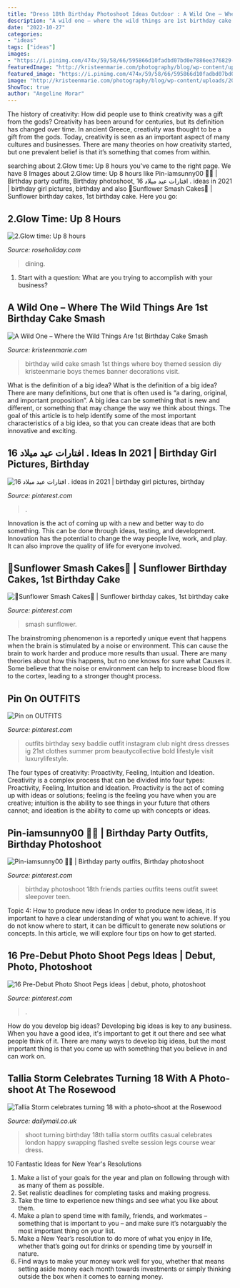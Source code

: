 ```yaml
---
title: "Dress 18th Birthday Photoshoot Ideas Outdoor : A Wild One – Where The Wild Things Are 1st Birthday Cake Smash"
description: "A wild one – where the wild things are 1st birthday cake smash"
date: "2022-10-27"
categories:
- "ideas"
tags: ["ideas"]
images:
- "https://i.pinimg.com/474x/59/58/66/595866d10fadbd07bd0e7886ee376829--debut-ideas-rabbit-hole.jpg"
featuredImage: "http://kristeenmarie.com/photography/blog/wp-content/uploads/2016/10/2016-10-20_0006.jpg"
featured_image: "https://i.pinimg.com/474x/59/58/66/595866d10fadbd07bd0e7886ee376829--debut-ideas-rabbit-hole.jpg"
image: "http://kristeenmarie.com/photography/blog/wp-content/uploads/2016/10/2016-10-20_0006.jpg"
ShowToc: true
author: "Angeline Morar"
---
```



The history of creativity: How did people use to think creativity was a gift from the gods?
Creativity has been around for centuries, but its definition has changed over time. In ancient Greece, creativity was thought to be a gift from the gods. Today, creativity is seen as an important aspect of many cultures and businesses. There are many theories on how creativity started, but one prevalent belief is that it’s something that comes from within.

	

		
searching about 2.Glow time: Up 8 hours you've came to the right page. We have 8 Images about 2.Glow time: Up 8 hours like Pin-iamsunny00 💅🏽 | Birthday party outfits, Birthday photoshoot, 16 افتارات عيد ميلاد . ideas in 2021 | birthday girl pictures, birthday and also 🌻Sunflower Smash Cakes🌻 | Sunflower birthday cakes, 1st birthday cake. Here you go:
		
    
## 2.Glow Time: Up 8 Hours

<img loading=lazy src="http://www.roseholiday.com/upload/EditorFiles/20101111004443606.jpg" onerror="this.onerror=null;this.src='https://tse1.mm.bing.net/th?id=OIP.uBgodTrgyXqrYotifAWpcQAAAA&amp;pid=15.1';" alt="2.Glow time: Up 8 hours">

_Source: roseholiday.com_

>dining. 

	

1. Start with a question: What are you trying to accomplish with your business?

    
## A Wild One – Where The Wild Things Are 1st Birthday Cake Smash

<img loading=lazy src="http://kristeenmarie.com/photography/blog/wp-content/uploads/2016/10/2016-10-20_0006.jpg" onerror="this.onerror=null;this.src='https://tse2.mm.bing.net/th?id=OIP.MTAQN3yOAbhucWHXEmD9wwHaLx&amp;pid=15.1';" alt="A Wild One – Where the Wild Things Are 1st Birthday Cake Smash">

_Source: kristeenmarie.com_

>birthday wild cake smash 1st things where boy themed session diy kristeenmarie boys themes banner decorations visit. 

	

What is the definition of a big idea?
What is the definition of a big idea? There are many definitions, but one that is often used is “a daring, original, and important proposition”. A big idea can be something that is new and different, or something that may change the way we think about things. The goal of this article is to help identify some of the most important characteristics of a big idea, so that you can create ideas that are both innovative and exciting.

    
## 16 افتارات عيد ميلاد . Ideas In 2021 | Birthday Girl Pictures, Birthday

<img loading=lazy src="https://i.pinimg.com/236x/61/0e/d6/610ed68a5bd942b8c115857b1d28b219.jpg" onerror="this.onerror=null;this.src='https://tse4.mm.bing.net/th?id=OIP.K1lVOuy3Y6dTtOjK0QJbigAAAA&amp;pid=15.1';" alt="16 افتارات عيد ميلاد . ideas in 2021 | birthday girl pictures, birthday">

_Source: pinterest.com_

>. 

	

Innovation is the act of coming up with a new and better way to do something. This can be done through ideas, testing, and development. Innovation has the potential to change the way people live, work, and play. It can also improve the quality of life for everyone involved.

    
## 🌻Sunflower Smash Cakes🌻 | Sunflower Birthday Cakes, 1st Birthday Cake

<img loading=lazy src="https://i.pinimg.com/736x/96/cd/99/96cd99793ff1eb92445c381917e0eda0.jpg" onerror="this.onerror=null;this.src='https://tse4.mm.bing.net/th?id=OIP.4L9r4KRxGEhXMfl6VAP1VwHaFR&amp;pid=15.1';" alt="🌻Sunflower Smash Cakes🌻 | Sunflower birthday cakes, 1st birthday cake">

_Source: pinterest.com_

>smash sunflower. 

	

The brainstroming phenomenon is a reportedly unique event that happens when the brain is stimulated by a noise or environment. This can cause the brain to work harder and produce more results than usual. There are many theories about how this happens, but no one knows for sure what Causes it. Some believe that the noise or environment can help to increase blood flow to the cortex, leading to a stronger thought process.

    
## Pin On OUTFITS

<img loading=lazy src="https://i.pinimg.com/originals/1d/c5/8e/1dc58e2e0ef5b749f0407f35dcd4d355.jpg" onerror="this.onerror=null;this.src='https://tse4.mm.bing.net/th?id=OIP.IvMUxVXLPBaiIUKmG3NMZQHaJ4&amp;pid=15.1';" alt="Pin on OUTFITS">

_Source: pinterest.com_

>outfits birthday sexy baddie outfit instagram club night dress dresses ig 21st clothes summer prom beautycollective bold lifestyle visit luxurylifestyle. 

	

The four types of creativity: Proactivity, Feeling, Intuition and Ideation.
Creativity is a complex process that can be divided into four types: Proactivity, Feeling, Intuition and Ideation. Proactivity is the act of coming up with ideas or solutions; feeling is the feeling you have when you are creative; intuition is the ability to see things in your future that others cannot; and ideation is the ability to come up with concepts or ideas.

    
## Pin-iamsunny00 💅🏽 | Birthday Party Outfits, Birthday Photoshoot

<img loading=lazy src="https://i.pinimg.com/originals/b9/fc/c8/b9fcc8340c44e0cb36286fc4ace1b868.jpg" onerror="this.onerror=null;this.src='https://tse2.mm.bing.net/th?id=OIP.h4OXHY1E23EPzxtO07vnMQHaJ4&amp;pid=15.1';" alt="Pin-iamsunny00 💅🏽 | Birthday party outfits, Birthday photoshoot">

_Source: pinterest.com_

>birthday photoshoot 18th friends parties outfits teens outfit sweet sleepover teen. 

	

Topic 4: How to produce new ideas
In order to produce new ideas, it is important to have a clear understanding of what you want to achieve. If you do not know where to start, it can be difficult to generate new solutions or concepts. In this article, we will explore four tips on how to get started.

    
## 16 Pre-Debut Photo Shoot Pegs Ideas | Debut, Photo, Photoshoot

<img loading=lazy src="https://i.pinimg.com/474x/59/58/66/595866d10fadbd07bd0e7886ee376829--debut-ideas-rabbit-hole.jpg" onerror="this.onerror=null;this.src='https://tse2.mm.bing.net/th?id=OIP.XixjleP-ffUFDojH2y2TpwAAAA&amp;pid=15.1';" alt="16 Pre-Debut Photo Shoot Pegs ideas | debut, photo, photoshoot">

_Source: pinterest.com_

>. 

	

How do you develop big ideas?
Developing big ideas is key to any business. When you have a good idea, it's important to get it out there and see what people think of it. There are many ways to develop big ideas, but the most important thing is that you come up with something that you believe in and can work on.

    
## Tallia Storm Celebrates Turning 18 With A Photo-shoot At The Rosewood

<img loading=lazy src="https://i.dailymail.co.uk/i/pix/2016/10/31/04/39E20C6800000578-3888550-image-m-114_1477888333315.jpg" onerror="this.onerror=null;this.src='https://tse1.mm.bing.net/th?id=OIP.NEsCRJJFvQYu6fbXJ4YTYgHaK7&amp;pid=15.1';" alt="Tallia Storm celebrates turning 18 with a photo-shoot at the Rosewood">

_Source: dailymail.co.uk_

>shoot turning birthday 18th tallia storm outfits casual celebrates london happy swapping flashed svelte session legs course wear dress. 

	

10 Fantastic Ideas for New Year's Resolutions
1. Make a list of your goals for the year and plan on following through with as many of them as possible. 
2. Set realistic deadlines for completing tasks and making progress. 
3. Take the time to experience new things and see what you like about them. 
4. Make a plan to spend time with family, friends, and workmates – something that is important to you – and make sure it’s notarguably the most important thing on your list. 
5. Make a New Year’s resolution to do more of what you enjoy in life, whether that’s going out for drinks or spending time by yourself in nature. 
6. Find ways to make your money work well for you, whether that means setting aside money each month towards investments or simply thinking outside the box when it comes to earning money.

